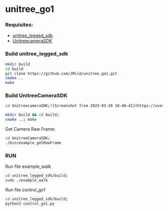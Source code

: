 # unitree_go1

### Requisites:
- [unitree_legged_sdk](https://github.com/unitreerobotics/unitree_legged_sdk)
- [UnitreecameraSDK](https://github.com/unitreerobotics/UnitreecameraSDK)

### Build unitree_legged_sdk
```bash
mkdir build
cd build
git clone https://github.com/JMild/unitree_go1.git
cmake ..
make
```

### Build UnitreeCameraSDK
```bash
cd UnitreecameraSDK;![Screenshot from 2023-03-30 10-40-41](https://user-images.githubusercontent.com/78678913/232762201-eec67f99-2108-4e06-a2b6-6baf09c78296.png)

mkdir build && cd build;
cmake ..; make
```

Get Camera Raw Frame:
```bash
cd UnitreeCameraSDK; 
./bin/example_getRawFrame 
```

### RUN
Run file example_walk
```bash
cd unitree_legged_sdk/build; 
sudo ./example_walk
```
Run file control_go1
```bash
cd unitree_legged_sdk/build; 
python3 control_go1.py
```
